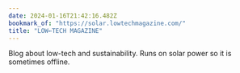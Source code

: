 ```yaml
---
date: 2024-01-16T21:42:16.482Z
bookmark_of: "https://solar.lowtechmagazine.com/"
title: "LOW←TECH MAGAZINE"
---
```


Blog about low-tech and sustainability. Runs on solar power so it is sometimes offline.
